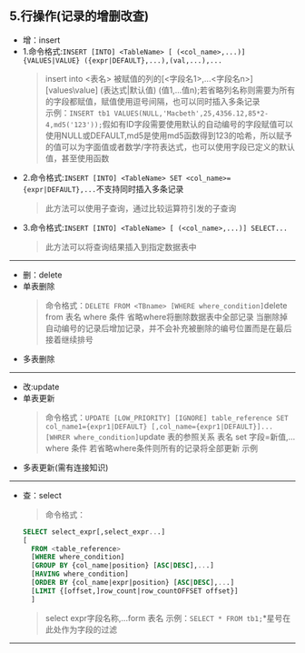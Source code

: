 ## 5.行操作(记录的增删改查)

* 增：insert
* 1.命令格式:`INSERT [INTO] <TableName> [ (<col_name>,...)] {VALUES|VALUE} ({expr|DEFAULT},...),(val,...),...`   
  > insert into <表名> 被赋值的列的[<字段名1>,...<字段名n>] [values\value] \(表达式|默认值) (值1,...值n);若省略列名称则需要为所有的字段都赋值，赋值使用逗号间隔，也可以同时插入多条记录  
  > 示例：`INSERT tb1 VALUES(NULL,'Macbeth',25,4356.12,85*2-4,md5('123'));`假如有ID字段需要使用默认的自动编号的字段赋值可以使用NULL或DEFAULT,md5是使用md5函数得到123的哈希，所以赋予的值可以为字面值或者数学/字符表达式，也可以使用字段已定义的默认值，甚至使用函数
* 2.命令格式:`INSERT [INTO] <TableName> SET <col_name>={expr|DEFAULT},...`不支持同时插入多条记录
  > 此方法可以使用子查询，通过比较运算符引发的子查询
* 3.命令格式:`INSERT [INTO] <TableName> [ (<col_name>,...)] SELECT...`
  > 此方法可以将查询结果插入到指定数据表中

----

* 删：delete
* 单表删除
  >命令格式：`DELETE FROM <TBname> [WHERE where_condition]`delete from 表名 where 条件 省略where将删除数据表中全部记录
  > 当删除掉自动编号的记录后增加记录，并不会补充被删除的编号位置而是在最后接着继续排号
* 多表删除

----

* 改:update
* 单表更新
  > 命令格式：`UPDATE [LOW_PRIORITY] [IGNORE] table_reference SET col_name1={expr1|DEFAULT} [,col_name={expr1|DEFAULT}]... [WHRER where_condition]`update 表的参照关系 表名 set 字段=新值,… where 条件 若省略where条件则所有的记录将全部更新
  > 示例
* 多表更新(需有连接知识)

----

* 查：select
  >命令格式：
  ```sql
  SELECT select_expr[,select_expr...]
  [
    FROM <table_reference>
    [WHERE where_condition]
    [GROUP BY {col_name|position} [ASC|DESC],...]
    [HAVING where_condition]
    [ORDER BY {col_name|expr|position} [ASC|DESC],...]
    [LIMIT {[offset,]row_count|row_countOFFSET offset}]
    ]
  ```
  >select expr字段名称,...form 表名
  > 示例：`SELECT * FROM tb1;`*星号在此处作为字段的过滤

----
